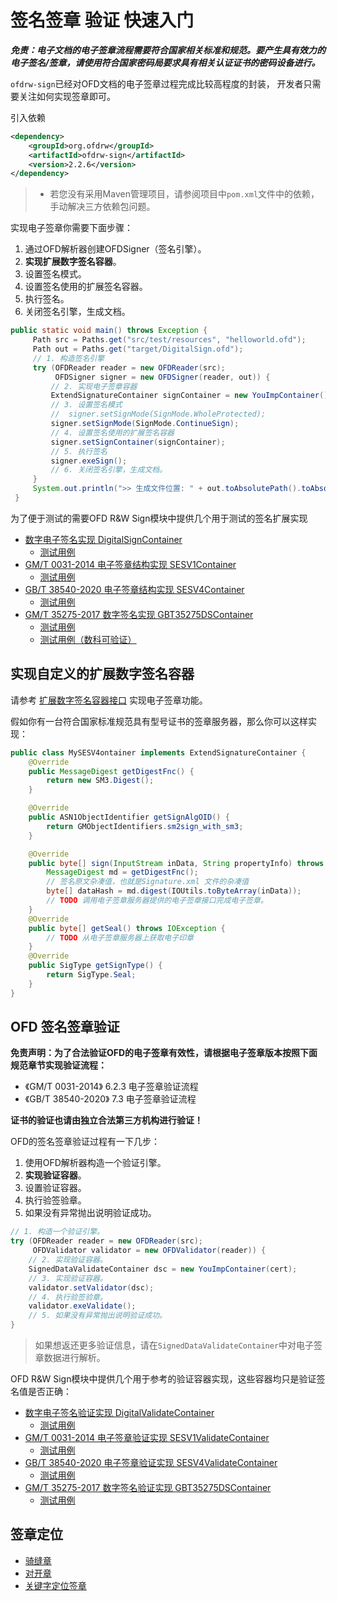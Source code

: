 # 签名签章 验证 快速入门

***免责：电子文档的电子签章流程需要符合国家相关标准和规范。要产生具有效力的电子签名/签章，请使用符合国家密码局要求具有相关认证证书的密码设备进行。***


`ofdrw-sign`已经对OFD文档的电子签章过程完成比较高程度的封装，
开发者只需要关注如何实现签章即可。

引入依赖
```xml
<dependency>
    <groupId>org.ofdrw</groupId>
    <artifactId>ofdrw-sign</artifactId>
    <version>2.2.6</version>
</dependency>
```

> - 若您没有采用Maven管理项目，请参阅项目中`pom.xml`文件中的依赖，手动解决三方依赖包问题。

实现电子签章你需要下面步骤：

1. 通过OFD解析器创建OFDSigner（签名引擎）。
2. **实现扩展数字签名容器**。
3. 设置签名模式。
4. 设置签名使用的扩展签名容器。
5. 执行签名。
6. 关闭签名引擎，生成文档。

```java
public static void main() throws Exception {
     Path src = Paths.get("src/test/resources", "helloworld.ofd");
     Path out = Paths.get("target/DigitalSign.ofd");
     // 1. 构造签名引擎
     try (OFDReader reader = new OFDReader(src);
          OFDSigner signer = new OFDSigner(reader, out)) {
         // 2. 实现电子签章容器
         ExtendSignatureContainer signContainer = new YouImpContainer();
         // 3. 设置签名模式
         //  signer.setSignMode(SignMode.WholeProtected);
         signer.setSignMode(SignMode.ContinueSign);
         // 4. 设置签名使用的扩展签名容器
         signer.setSignContainer(signContainer);
         // 5. 执行签名
         signer.exeSign();
         // 6. 关闭签名引擎，生成文档。
     }
     System.out.println(">> 生成文件位置: " + out.toAbsolutePath().toAbsolutePath());
 }
```

为了便于测试的需要OFD R&W Sign模块中提供几个用于测试的签名扩展实现

- [数字电子签名实现 DigitalSignContainer](../../src/main/java/org/ofdrw/sign/signContainer/DigitalSignContainer.java)
    - [测试用例](../../src/test/java/org/ofdrw/sign/signContainer/DigitalSignContainerTest.java)
- [GM/T 0031-2014 电子签章结构实现 SESV1Container](../../src/main/java/org/ofdrw/sign/signContainer/SESV1Container.java)
    - [测试用例](../../src/test/java/org/ofdrw/sign/signContainer/SESV1ContainerTest.java)
- [GB/T 38540-2020 电子签章结构实现 SESV4Container](../../src/main/java/org/ofdrw/sign/signContainer/SESV4Container.java)
    - [测试用例](../../src/test/java/org/ofdrw/sign/signContainer/SESV4ContainerTest.java)
- [GM/T 35275-2017 数字签名实现 GBT35275DSContainer](../../src/main/java/org/ofdrw/sign/signContainer/GBT35275DSContainer.java)
  - [测试用例](../../src/test/java/org/ofdrw/sign/signContainer/GBT35275DSContainerTest.java)
  - [测试用例（数科可验证）](../../src/test/java/org/ofdrw/sign/signContainer/GBT35275PKCS9DSContainerTest.java)

## 实现自定义的扩展数字签名容器

请参考 [扩展数字签名容器接口](../../src/main/java/org/ofdrw/sign/ExtendSignatureContainer.java) 实现电子签章功能。

假如你有一台符合国家标准规范具有型号证书的签章服务器，那么你可以这样实现：

```java
public class MySESV4ontainer implements ExtendSignatureContainer {
    @Override
    public MessageDigest getDigestFnc() {
        return new SM3.Digest();
    }

    @Override
    public ASN1ObjectIdentifier getSignAlgOID() {
        return GMObjectIdentifiers.sm2sign_with_sm3;
    }

    @Override
    public byte[] sign(InputStream inData, String propertyInfo) throws IOException, GeneralSecurityException {
        MessageDigest md = getDigestFnc();
        // 签名原文杂凑值，也就是Signature.xml 文件的杂凑值
        byte[] dataHash = md.digest(IOUtils.toByteArray(inData));
        // TODO 调用电子签章服务器提供的电子签章接口完成电子签章。
    }
    @Override
    public byte[] getSeal() throws IOException {
        // TODO 从电子签章服务器上获取电子印章
    }
    @Override
    public SigType getSignType() {
        return SigType.Seal;
    }
}
```

## OFD 签名签章验证


**免责声明：为了合法验证OFD的电子签章有效性，请根据电子签章版本按照下面规范章节实现验证流程：**

- 《GM/T 0031-2014》 6.2.3 电子签章验证流程
- 《GB/T 38540-2020》 7.3 电子签章验证流程

**证书的验证也请由独立合法第三方机构进行验证！**

OFD的签名签章验证过程有一下几步：

1. 使用OFD解析器构造一个验证引擎。
2. **实现验证容器**。
3. 设置验证容器。
4. 执行验签验章。
5. 如果没有异常抛出说明验证成功。

```java
// 1. 构造一个验证引擎。
try (OFDReader reader = new OFDReader(src);
     OFDValidator validator = new OFDValidator(reader)) {
    // 2. 实现验证容器。
    SignedDataValidateContainer dsc = new YouImpContainer(cert);
    // 3. 实现验证容器。
    validator.setValidator(dsc);
    // 4. 执行验签验章。
    validator.exeValidate();
    // 5. 如果没有异常抛出说明验证成功。
}
```

> 如果想返还更多验证信息，请在`SignedDataValidateContainer`中对电子签章数据进行解析。

OFD R&W Sign模块中提供几个用于参考的验证容器实现，这些容器均只是验证签名值是否正确：

- [数字电子签名验证实现 DigitalValidateContainer](../../src/main/java/org/ofdrw/sign/verify/container/DigitalValidateContainer.java)
    - [测试用例](../../src/test/java/org/ofdrw/sign/verify/container/DigitalValidateContainerTest.java)
- [GM/T 0031-2014 电子签章验证实现 SESV1ValidateContainer](../../src/main/java/org/ofdrw/sign/verify/container/SESV1ValidateContainer.java)
    - [测试用例](../../src/test/java/org/ofdrw/sign/verify/container/SESV1ValidateContainerTest.java)
- [GB/T 38540-2020 电子签章验证实现 SESV4ValidateContainer](../../src/main/java/org/ofdrw/sign/verify/container/SESV4ValidateContainer.java)
    - [测试用例](../../src/test/java/org/ofdrw/sign/verify/container/SESV4ValidateContainerTest.java)
- [GM/T 35275-2017 数字签名验证实现 GBT35275DSContainer](../../src/main/java/org/ofdrw/sign/verify/container/GBT35275ValidateContainer.java)
  - [测试用例](../../src/test/java/org/ofdrw/sign/verify/container/GBT35275ValidateContainerTest.java)

## 签章定位

- [骑缝章](../../src/test/java/org/ofdrw/sign/stamppos/RidingStampPosTest.java)
- [对开章](../../src/test/java/org/ofdrw/sign/stamppos/RidingStampPosTest.java)
- [关键字定位签章](../../src/test/java/org/ofdrw/sign/keyword/KeywordPosSignTest.java)
